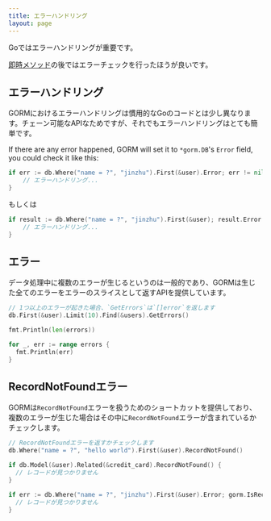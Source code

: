 ```yaml
---
title: エラーハンドリング
layout: page
---
```

Goではエラーハンドリングが重要です。

[即時メソッド](/docs/method_chaining.html#Immediate-Methods)の後ではエラーチェックを行ったほうが良いです。

## エラーハンドリング

GORMにおけるエラーハンドリングは慣用的なGoのコードとは少し異なります。チェーン可能なAPIなためですが、それでもエラーハンドリングはとても簡単です。

If there are any error happened, GORM will set it to `*gorm.DB`'s `Error` field, you could check it like this:

```go
if err := db.Where("name = ?", "jinzhu").First(&user).Error; err != nil {
    // エラーハンドリング...
}
```

もしくは

```go
if result := db.Where("name = ?", "jinzhu").First(&user); result.Error != nil {
    // エラーハンドリング...
}
```

## エラー

データ処理中に複数のエラーが生じるというのは一般的であり、GORMは生じた全てのエラーをエラーのスライスとして返すAPIを提供しています。

```go
// 1つ以上のエラーが起きた場合、`GetErrors`は`[]error`を返します
db.First(&user).Limit(10).Find(&users).GetErrors()

fmt.Println(len(errors))

for _, err := range errors {
  fmt.Println(err)
}
```

## RecordNotFoundエラー

GORMは`RecordNotFound`エラーを扱うためのショートカットを提供しており、複数のエラーが生じた場合はその中に`RecordNotFound`エラーが含まれているかチェックします。

```go
// RecordNotFoundエラーを返すかチェックします
db.Where("name = ?", "hello world").First(&user).RecordNotFound()

if db.Model(&user).Related(&credit_card).RecordNotFound() {
  // レコードが見つかりません
}

if err := db.Where("name = ?", "jinzhu").First(&user).Error; gorm.IsRecordNotFoundError(err) {
  // レコードが見つかりません
}
```